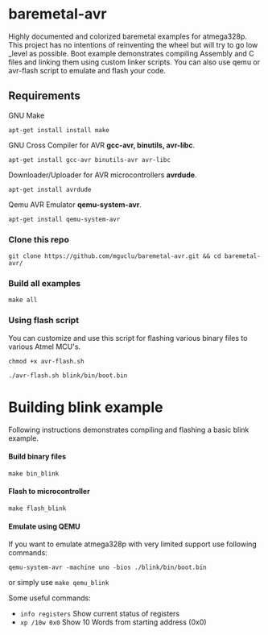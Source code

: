 baremetal-avr
======
Highly documented and colorized baremetal examples for atmega328p. This project has no intentions of reinventing the wheel but will try to go low _level as possible. Boot example demonstrates compiling Assembly and C files and linking them using custom linker scripts. You can also use qemu or avr-flash script to emulate and flash your code.



## Requirements

GNU Make

`
apt-get install install make
`

GNU Cross Compiler for AVR **gcc-avr, binutils, avr-libc**.

`
apt-get install gcc-avr binutils-avr avr-libc
`

Downloader/Uploader for AVR microcontrollers **avrdude**.

`
apt-get install avrdude
`

Qemu AVR Emulator **qemu-system-avr**.

`
apt-get install qemu-system-avr
`
### Clone this repo

```shell
git clone https://github.com/mguclu/baremetal-avr.git && cd baremetal-avr/
```
### Build all examples

```shell
make all
```
### Using flash script
You can customize and use this script for flashing various binary files to various Atmel MCU's.
```shell
chmod +x avr-flash.sh
```

```shell
./avr-flash.sh blink/bin/boot.bin
```

# Building blink example
Following instructions demonstrates compiling and flashing a basic blink example. 

#### Build binary files

```shell
make bin_blink
```

#### Flash to microcontroller

```shell
make flash_blink
```

#### Emulate using QEMU
If you want to emulate atmega328p with very limited support use following commands:

```shell
qemu-system-avr -machine uno -bios ./blink/bin/boot.bin
```
or simply use `make qemu_blink`

Some useful commands:
* `info registers` Show current status of registers
* `xp /10w 0x0` Show 10 Words from starting address (0x0)


